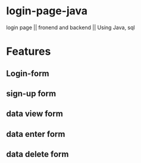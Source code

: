 # login-page-java
login page || fronend and backend || Using Java, sql
# Features

## Login-form

## sign-up form 

## data view form 

## data enter form 

## data delete form
